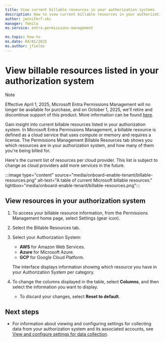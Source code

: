 ```yaml
---
title: View current billable resources in your authorization systems
description: How to view current billable resources in your authorization system in Microsoft Entra Permissions Management.
author: jenniferf-skc
manager: femila
ms.service: entra-permissions-management

ms.topic: how-to
ms.date: 04/01/2025
ms.author: jfields
---
```


# View billable resources listed in your authorization system

> [!NOTE]
> Effective April 1, 2025, Microsoft Entra Permissions Management will no longer be available for purchase, and on October 1, 2025, we'll retire and discontinue support of this product. More information can be found [here](aka.ms/MEPMretire).

Gain insight into current billable resources listed in your authorization system. In Microsoft Entra Permissions Management, a billable resource is defined as a cloud service that uses compute or memory and requires a license. The Permissions Management Billable Resources tab shows you which resources are in your authorization system, and how many of them you're being billed for.

Here's the current list of resources per cloud provider. This list is subject to change as cloud providers add more services in the future.

:::image type="content" source="media/onboard-enable-tenant/billable-resources.png" alt-text="A table of current Microsoft billable resources." lightbox="media/onboard-enable-tenant/billable-resources.png":::

## View resources in your authorization system

1. To access your billable resource information, from the Permissions Management home page, select Settings (gear icon).
1. Select the Billable Resources tab.
1. Select your Authorization System:

    - **AWS** for Amazon Web Services.
    - **Azure** for Microsoft Azure.
    - **GCP** for Google Cloud Platform.

    The interface displays information showing which resource you have in your Authorization System per category.

1. To change the columns displayed in the table, select **Columns**, and then select the information you want to display.

    - To discard your changes, select **Reset to default**.


## Next steps

- For information about viewing and configuring settings for collecting data from your authorization system and its associated accounts, see [View and configure settings for data collection](product-data-sources.md).
